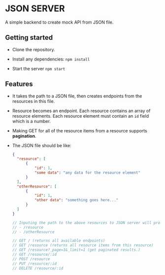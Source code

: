 # JSON SERVER

A simple backend to create mock API from JSON file.

## Getting started

- Clone the repository.

- Install any dependencies: `npm install`

- Start the server `npm start`

## Features

- It takes the path to a JSON file, then creates endpoints from the resources in this file.

- Resource becomes an endpoint. Each resource contains an array of resource elements. Each resource element must contain an `id` field which is a number.

- Making GET for all of the resource items from a resource supports **pagination**.

- The JSON file should be like:

  ```json
  {
  	"resource": [
  		{
  			"id": 1,
  			"some data": "any data for the resource element"
  		}
  	],
  	"otherResource": [
  		{
  			"id": 1,
  			"other data": "something goes here..."
  		}
  	]
  }
  ```

  ```js
  // Inputing the path to the above resources to JSON server will provide the below endpoints:
  // - /resource
  // - /otherResource

  // GET / (returns all available endpoints)
  // GET /resource (returns all resource items from this resource)
  // GET /resource?_page=1&_limit=1 (get paginated results.)
  // GET /resource/:id
  // POST /resource
  // PUT /resource/:id
  // DELETE /resource/:id
  ```
